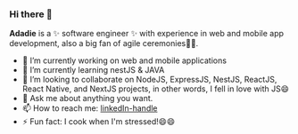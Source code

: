 ### Hi there 👋

**Adadie** is a ✨ software engineer ✨ with experience in web and mobile app development, also a big fan of agile ceremonies🕺🕺.

- 🔭 I’m currently working on web and mobile applications
- 🌱 I’m currently learning nestJS & JAVA
- 👯 I’m looking to collaborate on NodeJS, ExpressJS, NestJS, ReactJS, React Native, and NextJS projects, in other words, I fell in love with JS😄
- 💬 Ask me about anything you want.
- 📫 How to reach me: [linkedIn-handle](https://www.linkedin.com/in/kashumbaadadie/)
- ⚡ Fun fact: I cook when I'm stressed!😄😄


